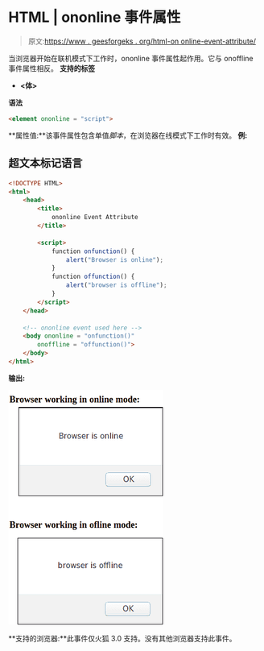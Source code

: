 # HTML | ononline 事件属性

> 原文:[https://www . geesforgeks . org/html-on online-event-attribute/](https://www.geeksforgeeks.org/html-ononline-event-attribute/)

当浏览器开始在联机模式下工作时，ononline 事件属性起作用。它与 onoffline 事件属性相反。
**支持的标签**

*   **<体>**

**语法**

```html
<element ononline = "script">
```

**属性值:**该事件属性包含单值*脚本*，在浏览器在线模式下工作时有效。
**例:**

## 超文本标记语言

```html
<!DOCTYPE HTML>
<html>
    <head>
        <title>
            ononline Event Attribute
        </title>

        <script>
            function onfunction() {
                alert("Browser is online");
            }
            function offunction() {
                alert("browser is offline");
            }
        </script>
    </head>

    <!-- ononline event used here -->
    <body ononline = "onfunction()"
        onoffline = "offunction()">
    </body>
</html>                           
```

**输出:**

![](img/165e40a9a60d2aecfcc72c7535ccdd04.png)

**支持的浏览器:**此事件仅火狐 3.0 支持。没有其他浏览器支持此事件。